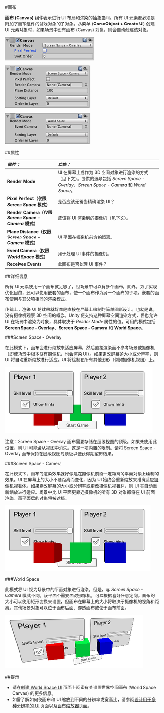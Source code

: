 #画布

__画布 (Canvas)__ 组件表示进行 UI 布局和渲染的抽象空间。所有 UI 元素都必须是附加了画布组件的游戏对象的子对象。从菜单 (__GameObject > Create UI__) 创建 UI 元素对象时，如果场景中没有画布 (Canvas) 对象，则会自动创建该对象。

![Screen Space - Overlay 设置](../uploads/Main/UI_CanvasInspector.png)

![Screen Space - Camera 设置](../uploads/Main/UI_CanvasScreenSpaceCameraInspector.png)

![World Space 设置](../uploads/Main/UI_CanvasWorldSpaceInspector.png)

##属性

|**_属性：_** |**_功能：_** |
|:---|:---|
|__Render Mode__ | UI 在屏幕上或作为 3D 空间对象进行渲染的方式（见下文）。提供的选项包括 _Screen Space - Overlay_、_Screen Space - Camera_ 和 _World Space_。 |
|__Pixel Perfect（仅限 _Screen Space_ 模式）__ |是否应该无锯齿精确渲染 UI？ |
|__Render Camera（仅限 _Screen Space - Camera_ 模式）__ |应该将 UI 渲染到的摄像机（见下文）。 |
|__Plane Distance（仅限 _Screen Space - Camera_ 模式）__ |UI 平面在摄像机前方的距离。 |
|__Event Camera（仅限 _World Space_ 模式）__ |用于处理 UI 事件的摄像机。 |
|__Receives Events__ |此画布是否处理 UI 事件？ |


##详细信息

所有 UI 元素使用一个画布就足够了，但场景中可以有多个画布。此外，为了实现优化目的，还可以使用嵌套的画布，使一个画布作为另一个画布的子项。嵌套的画布使用与其父项相同的渲染模式。

传统上，渲染 UI 的效果就好像是直接在屏幕上绘制的简单图形设计。也就是说，没有摄像机观察 3D 空间的概念。Unity 便支持这种屏幕空间渲染方式，但也允许 UI 在场景中渲染为对象，具体取决于 _Render Mode_ 属性的值。可用的模式包括 **Screen Space - Overlay**、**Screen Space - Camera** 和 **World Space**。

###Screen Space - Overlay

在此模式下，画布会进行缩放来适应屏幕，然后直接渲染而不参考场景或摄像机（即使场景中根本没有摄像机，也会渲染 UI）。如果更改屏幕的大小或分辨率，则 UI 将自动重新缩放进行适应。UI 将绘制在所有其他图形（例如摄像机视图）上。

![Overlay UI 渲染在场景对象上](../uploads/Main/CanvasOverlay.png)

注意：Screen Space - Overlay 画布需要存储在层级视图的顶级。如果未使用此设置，则 UI 可能会从视图中消失。这是一项内置的限制。请将 Screen Space - Overlay 画布保持在层级视图的顶级以便获得期望的结果。

###Screen Space - Camera

在此模式下，画布的渲染效果就好像是在摄像机前面一定距离的平面对象上绘制的效果。UI 在屏幕上的大小不随距离而变化，因为 UI 始终会重新缩放来准确适应[摄像机视锥体](FrustumSizeAtDistance.html)。如果更改屏幕的大小或分辨率或更改摄像机视锥体，则 UI 将自动重新缩放进行适应。场景中比 UI 平面更靠近摄像机的所有 3D 对象都将在 UI 前面渲染，而平面后的对象将被遮挡。

![Camera 模式 UI 的前面有场景对象](../uploads/Main/CanvasCamera.png)

###World Space

此模式将 UI 视为场景中的平面对象进行渲染。但是，与 _Screen Space - Camera_ 模式不同，该平面不需要面对摄像机，可以根据喜好任意定向。画布的大小可以使用矩形变换来设置，但画布在屏幕上的大小将取决于摄像机的视角和距离。其他场景对象可以位于画布后面、穿透画布或位于画布前面。

![World Space UI 与场景对象相交](../uploads/Main/CanvasWorldSpace.png)


##提示
* 请在[创建 World Space UI](HOWTO-UIWorldSpace.html) 页面上阅读有关设置世界空间画布 (World Space Canvas) 的更多信息。
* 如需了解如何使画布和 UI 缩放到不同的分辨率或宽高比，请参阅[设计用于多种分辨率的 UI](HOWTO-UIMultiResolution.html) 页面以及[画布缩放器](script-CanvasScaler.html)页面。
